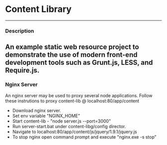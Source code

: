 # Content Library
---
### Description
An example static web resource project to demonstrate the use of modern front-end development tools such as Grunt.js, LESS, and Require.js.
---
### Nginx Server
An nginx server may be used to proxy several node applications.  Follow these instrutions to proxy content-lib @ localhost:80/app/content
* Download nginx server.
* Set env variable "NGINX_HOME"
* Start content-lib - "node server.js --port=3000"
* Run server-start.bat under content-libg/config director.
* Navigate to localhost:80/app/content/js/jquery/1.9.1/jquery.js
* To stop nginx open command prompt and execute "nginx.exe -s stop"